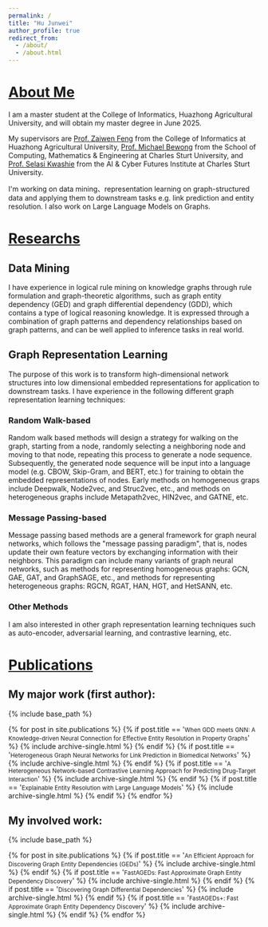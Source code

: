```yaml
---
permalink: /
title: "Hu Junwei"
author_profile: true
redirect_from: 
  - /about/
  - /about.html
---
```


# [About Me](http://localhost:6006/about_me)
I am a master student at the College of Informatics, Huazhong Agricultural University, and will obtain my master degree in June 2025.

My supervisors are [Prof. Zaiwen Feng](https://coi.hzau.edu.cn/info/1122/6168.htm) from the College of Informatics at Huazhong Agricultural University, [Prof. Michael Bewong](https://bjbs.csu.edu.au/schools/computing-mathematics-engineering/staff/profiles/senior-lecturers/michael-bewong) from the School of Computing, Mathematics & Engineering at Charles Sturt University, and [Prof. Selasi Kwashie](https://researchoutput.csu.edu.au/en/persons/selasi-kwashie) from the AI & Cyber Futures Institute at Charles Sturt University.

I'm working on data mining、representation learning on graph-structured data and applying them to downstream tasks e.g. link prediction and entity resolution. I also work on Large Language Models on Graphs.

# [Researchs](http://localhost:6006/researchs)
## Data Mining
I have experience in logical rule mining on knowledge graphs through rule formulation and graph-theoretic algorithms, such as graph entity dependency (GED) and graph differential dependency (GDD), which contains a type of logical reasoning knowledge. It is expressed through a combination of graph patterns and dependency relationships based on graph patterns, and can be well applied to inference tasks in real world.

## Graph Representation Learning
The purpose of this work is to transform high-dimensional network structures into low dimensional embedded representations for application to downstream tasks. I have experience in the following different graph representation learning techniques:

### Random Walk-based
Random walk based methods will design a strategy for walking on the graph, starting from a node, randomly selecting a neighboring node and moving to that node, repeating this process to generate a node sequence. Subsequently, the generated node sequence will be input into a language model (e.g. CBOW, Skip-Gram, and BERT, etc.) for training to obtain the embedded representations of nodes. Early methods on homogeneous graps include Deepwalk, Node2vec, and Struc2vec, etc., and methods on heterogeneous graphs include Metapath2vec, HIN2vec, and GATNE, etc.

### Message Passing-based
Message passing based methods are a general framework for graph neural networks, which follows the "message passing paradigm", that is, nodes update their own feature vectors by exchanging information with their neighbors. This paradigm can include many variants of graph neural networks, such as methods for representing homogeneous graphs: GCN, GAE, GAT, and GraphSAGE, etc., and methods for representing heterogeneous graphs: RGCN, RGAT, HAN, HGT, and HetSANN, etc.

### Other Methods
I am also interested in other graph representation learning techniques such as auto-encoder, adversarial learning, and contrastive learning, etc.


# [Publications](http://localhost:6006/publications)
## My major work (first author):

{% include base_path %}

{% for post in site.publications %}
  {% if post.title == '<small>When GDD meets GNN: A Knowledge-driven Neural Connection for Effective Entity Resolution in Property Graphs</small>' %}
    {% include archive-single.html %}
  {% endif %}
  {% if post.title == '<small>Heterogeneous Graph Neural Networks for Link Prediction in Biomedical Networks</small>' %}
    {% include archive-single.html %}
  {% endif %}
  {% if post.title == '<small>A Heterogeneous Network-based Contrastive Learning Approach for Predicting Drug-Target Interaction</small>' %}
    {% include archive-single.html %}
  {% endif %}
  {% if post.title == '<small>Explainable Entity Resolution with Large Language Models</small>' %}
    {% include archive-single.html %}
  {% endif %}
{% endfor %}

## My involved work:

{% include base_path %}

{% for post in site.publications %}
  {% if post.title == '<small>An Efficient Approach for Discovering Graph Entity Dependencies (GEDs)</small>' %}
    {% include archive-single.html %}
  {% endif %}
  {% if post.title == '<small>FastAGEDs: Fast Approximate Graph Entity Dependency Discovery</small>' %}
    {% include archive-single.html %}
  {% endif %}
  {% if post.title == '<small>Discovering Graph Differential Dependencies</small>' %}
    {% include archive-single.html %}
  {% endif %}
    {% if post.title == '<small>FastAGEDs+: Fast Approximate Graph Entity Dependency Discovery</small>' %}
    {% include archive-single.html %}
  {% endif %}
{% endfor %}
